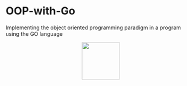 # OOP-with-Go
Implementing the object oriented programming paradigm in a program using the GO language
<br>
<div align="center">
<img height="100" src="https://frontdeskhelpers.com/es/wp-content/uploads/sites/2/2021/10/golang-1024x578.png" />
</div>
